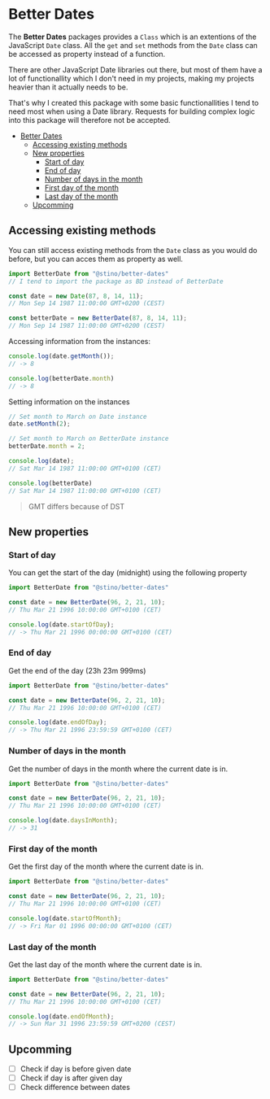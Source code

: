 # Better Dates

The __Better Dates__ packages provides a `Class` which is an extentions of the JavaScript `Date` class. All the `get` and `set` methods from the `Date` class can be accessed as property instead of a function.

There are other JavaScript Date libraries out there, but most of them have a lot of functionallity which I don't need in my projects, making my projects heavier than it actually needs to be.

That's why I created this package with some basic functionallities I tend to need most when using a Date library. Requests for building complex logic into this package will therefore not be accepted.

- [Better Dates](#better-dates)
  - [Accessing existing methods](#accessing-existing-methods)
  - [New properties](#new-properties)
    - [Start of day](#start-of-day)
    - [End of day](#end-of-day)
    - [Number of days in the month](#number-of-days-in-the-month)
    - [First day of the month](#first-day-of-the-month)
    - [Last day of the month](#last-day-of-the-month)
  - [Upcomming](#upcomming)

## Accessing existing methods
You can still access existing methods from the `Date` class as you would do before, but you can acces them as property as well.

```javascript
import BetterDate from "@stino/better-dates"
// I tend to import the package as BD instead of BetterDate

const date = new Date(87, 8, 14, 11);
// Mon Sep 14 1987 11:00:00 GMT+0200 (CEST)

const betterDate = new BetterDate(87, 8, 14, 11);
// Mon Sep 14 1987 11:00:00 GMT+0200 (CEST)
```
Accessing information from the instances:
```javascript
console.log(date.getMonth());
// -> 8

console.log(betterDate.month)
// -> 8
```
Setting information on the instances
```javascript
// Set month to March on Date instance
date.setMonth(2);

// Set month to March on BetterDate instance
betterDate.month = 2;

console.log(date);
// Sat Mar 14 1987 11:00:00 GMT+0100 (CET)

console.log(betterDate)
// Sat Mar 14 1987 11:00:00 GMT+0100 (CET)
```
> GMT differs because of DST

## New properties

### Start of day
You can get the start of the day (midnight) using the following property
```javascript
import BetterDate from "@stino/better-dates"

const date = new BetterDate(96, 2, 21, 10);
// Thu Mar 21 1996 10:00:00 GMT+0100 (CET)

console.log(date.startOfDay);
// -> Thu Mar 21 1996 00:00:00 GMT+0100 (CET)
```

### End of day
Get the end of the day (23h 23m 999ms)
```javascript
import BetterDate from "@stino/better-dates"

const date = new BetterDate(96, 2, 21, 10);
// Thu Mar 21 1996 10:00:00 GMT+0100 (CET)

console.log(date.endOfDay);
// -> Thu Mar 21 1996 23:59:59 GMT+0100 (CET)
```

### Number of days in the month
Get the number of days in the month where the current date is in.
```javascript
import BetterDate from "@stino/better-dates"

const date = new BetterDate(96, 2, 21, 10);
// Thu Mar 21 1996 10:00:00 GMT+0100 (CET)

console.log(date.daysInMonth);
// -> 31
```

### First day of the month
Get the first day of the month where the current date is in.
```javascript
import BetterDate from "@stino/better-dates"

const date = new BetterDate(96, 2, 21, 10);
// Thu Mar 21 1996 10:00:00 GMT+0100 (CET)

console.log(date.startOfMonth);
// -> Fri Mar 01 1996 00:00:00 GMT+0100 (CET)
```

### Last day of the month
Get the last day of the month where the current date is in.
```javascript
import BetterDate from "@stino/better-dates"

const date = new BetterDate(96, 2, 21, 10);
// Thu Mar 21 1996 10:00:00 GMT+0100 (CET)

console.log(date.endOfMonth);
// -> Sun Mar 31 1996 23:59:59 GMT+0200 (CEST)
```

## Upcomming
- [ ] Check if day is before given date
- [ ] Check if day is after given day
- [ ] Check difference between dates